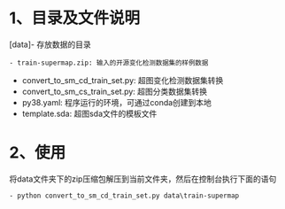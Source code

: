 # 1、目录及文件说明

[data]- 存放数据的目录

    - train-supermap.zip: 输入的开源变化检测数据集的样例数据

- convert_to_sm_cd_train_set.py: 超图变化检测数据集转换
- convert_to_sm_cs_train_set.py: 超图分类数据集转换
- py38.yaml: 程序运行的环境，可通过conda创建到本地
- template.sda: 超图sda文件的模板文件


# 2、使用

将data文件夹下的zip压缩包解压到当前文件夹，然后在控制台执行下面的语句

    - python convert_to_sm_cd_train_set.py data\train-supermap
